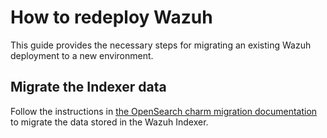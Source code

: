 # How to redeploy Wazuh

This guide provides the necessary steps for migrating an existing Wazuh deployment to a new environment.

## Migrate the Indexer data

Follow the instructions in [the OpenSearch charm migration documentation](https://github.com/canonical/opensearch-operator/blob/main/docs/how-to/h-migrate-cluster.md) to migrate the data stored in the Wazuh Indexer.
